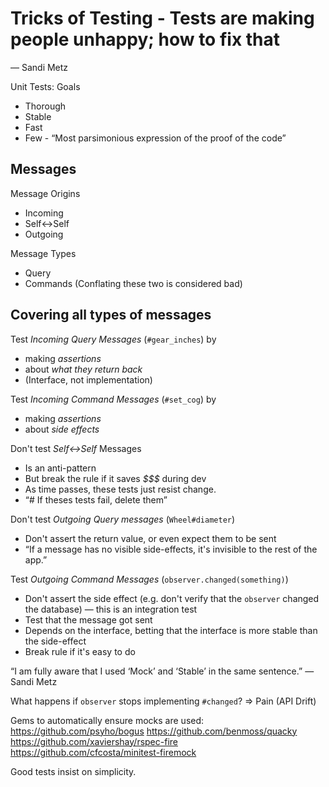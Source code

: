 # Tricks of Testing - Tests are making people unhappy; how to fix that
— Sandi Metz

Unit Tests: Goals
- Thorough
- Stable
- Fast
- Few - “Most parsimonious expression of the proof of the code”

## Messages

Message Origins
- Incoming
- Self↔Self
- Outgoing

Message Types
- Query
- Commands
(Conflating these two is considered bad)

## Covering all types of messages

Test *Incoming Query Messages* (`#gear_inches`) by
- making *assertions*
- about *what they return back*
- (Interface, not implementation)

Test *Incoming Command Messages* (`#set_cog`) by
- making *assertions*
- about *side effects*

Don't test *Self↔Self* Messages
- Is an anti-pattern
- But break the rule if it saves *$$$* during dev
- As time passes, these tests just resist change.
- “# If theses tests fail, delete them”

Don't test *Outgoing Query messages* (`Wheel#diameter`)
- Don't assert the return value, or even expect them to be sent
- “If a message has no visible side-effects, it's invisible to the rest of the app.”

Test *Outgoing Command Messages* (`observer.changed(something)`)
- Don't assert the side effect (e.g. don't verify that the `observer` changed the database) — this is an integration test
- Test that the message got sent
- Depends on the interface, betting that the interface is more stable than the side-effect
- Break rule if it's easy to do

“I am fully aware that I used ‘Mock’ and ‘Stable’ in the same sentence.” — Sandi Metz

What happens if `observer` stops implementing `#changed`? ⇒ Pain (API Drift)

Gems to automatically ensure mocks are used:
https://github.com/psyho/bogus
https://github.com/benmoss/quacky
https://github.com/xaviershay/rspec-fire
https://github.com/cfcosta/minitest-firemock

Good tests insist on simplicity.